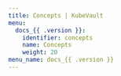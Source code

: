 ```yaml
---
title: Concepts | KubeVault
menu:
  docs_{{ .version }}:
    identifier: concepts
    name: Concepts
    weight: 20
menu_name: docs_{{ .version }}
---
```

